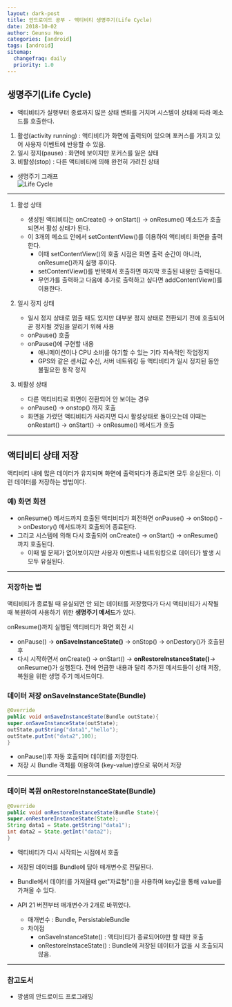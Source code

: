 ```yaml
---
layout: dark-post
title: 안드로이드 공부 - 액티비티 생명주기(Life Cycle)
date: 2018-10-02
author: Geunsu Heo
categories: [android]
tags: [android]
sitemap:
  changefraq: daily
  priority: 1.0
---
```


## 생명주기(Life Cycle)
- 액티비티가 실행부터 종료까지 많은 상태 변화를 거치며 시스템이 상태에 따라 메소드를 호출한다.
1. 활성(activity running) : 액티비티가 화면에 출력되어 있으며 포커스를 가지고 있어 사용자 이벤트에 반응할 수 있음.
2. 일시 정지(pause) : 화면에 보이지만 포커스를 잃은 상태
3. 비활성(stop) : 다른 액티비티에 의해 완전히 가려진 상태  

- 생명주기 그래프  
![Life Cycle](https://kairo96.gitbooks.io/android/content/pic2/2-4-1-1.jpg)
---

1. 활성 상태
	- 생성된 액티비티는 onCreate() -> onStart() -> onResume() 메소드가 호출되면서 활성 상태가 된다.
	- 이 3개의 메소드 안에서 setContentView()를 이용하여 액티비티 화면을 출력한다.
		- 이때 setContentView()의 호출 시점은 화면 출력 순간이 아니라, onResume()까지 실행 후이다.
		- setContentView()를 반복해서 호출하면 마지막 호출된 내용만 출력된다.
		- 무언가를 출력하고 다음에 추가로 출력하고 싶다면 addContentView()를 이용한다.

2. 일시 정지 상태
	- 일시 정지 상태로 멈출 때도 있지만 대부분 정지 상태로 전환되기 전에 호출되어 곧 정지될 것임을 알리기 위해 사용
	- onPause() 호출
	- onPause()에 구현할 내용
		- 애니메이션이나 CPU 소비를 야기할 수 있는 기타 지속적인 작업정지
		- GPS와 같은 센서값 수신, 서버 네트워킹 등 액티비티가 일시 정지된 동안 불필요한 동작 정지  

3. 비활성 상태
	- 다른 액티비티로 화면이 전환되어 안 보이는 경우
	- onPause() -> onstop() 까지 호출
	- 화면을 가렸던 액티비티가 사라지면 다시 활성상태로 돌아오는데 이때는 onRestart() -> onStart() -> onResume() 메서드가 호출  

---
## 액티비티 상태 저장
액티비티 내에 많은 데이터가 유지되며 화면에 출력되다가 종료되면 모두 유실된다. 이런 데이터를 저장하는 방법이다.

### 예) 화면 회전
- onResume() 메서드까지 호출된 액티비티가 회전하면 onPause() -> onStop() -> onDestory() 메서드까지 호출되어 종료된다.
- 그리고 시스템에 의해 다시 호출되어 onCreate() -> onStart() -> onResume() 까지 호출된다.
	- 이때 별 문제가 없어보이지만 사용자 이벤트나 네트워킹으로 데이터가 발생 시 모두 유실된다.

---
### 저장하는 법
액티비티가 종료될 때 유실되면 안 되는 데이터를 저장했다가 다시 액티비티가 시작될 때 복원하여 사용하기 위한 **생명주기 메서드**가 있다.

onResume()까지 실행된 액티비티가 화면 회전 시
- onPause() -> **onSaveInstanceState()** -> onStop() -> onDestory()가 호출된 후
- 다시 시작하면서 onCreate() -> onStart() -> **onRestoreInstanceState()**-> onResume()가 실행된다.
전에 언급한 내용과 달리 추가된 메서드들이 상태 저장, 복원을 위한 생명 주기 메서드이다.

### 데이터 저장 onSaveInstanceState(Bundle)
```java
@Override  
public void onSaveInstanceState(Bundle outState){  
super.onSaveInstanceState(outState);  
outState.putString("data1","hello");  
outState.putInt("data2",100);  
}  
```
- onPause()후 자동 호출되며 데이터를 저장한다.
- 저장 시 Bundle 객체를 이용하여 (key-value)쌍으로 묶어서 저장

---
### 데이터 복원 onRestoreInstanceState(Bundle)
```java
@Override
public void onRestoreInstanceState(Bundle State){
super.onRestoreInstanceState(State);
String data1 = State.getString("data1");
int data2 = State.getInt("data2");
}
```
- 액티비티가 다시 시작되는 시점에서 호출
- 저장된 데이터를 Bundle에 담아 매개변수로 전달된다.
- Bundle에서 데이터를 가져올때 get"자료형"()을 사용하며 key값을 통해 value를 가져올 수 있다.

- API 21 버전부터 매개변수가 2개로 바뀌었다.
	- 매개변수 : Bundle, PersistableBundle
	- 차이점
		- onSaveInstanceState() : 액티비티가 종료되어야만 할 때만 호출
		- onRestoreInstaceState() : Bundle에 저장된 데이터가 없을 시 호출되지 않음.

---
### 참고도서
- 깡샘의 안드로이드 프로그래밍
